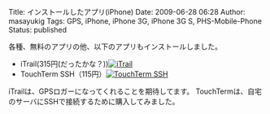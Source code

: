 Title: インストールしたアプリ(iPhone)
Date: 2009-06-28 06:28
Author: masayukig
Tags: GPS, iPhone, iPhone 3G, iPhone 3G S, PHS-Mobile-Phone
Status: published

各種、無料のアプリの他、以下のアプリもインストールしました。

-   iTrail(315円(だったかな？))[![iTrail](http://ax.itunes.apple.com/images/badgeitunes61x15dark.gif)
    ](http://click.linksynergy.com/fs-bin/stat?id=6ZMj3qNtbOQ&offerid=94348&type=3&subid=0&tmpid=2192&RD_PARM1=http%253A%252F%252Fitunes.apple.com%252FWebObjects%252FMZStore.woa%252Fwa%252FviewSoftware%253Fid%253D286695233%2526mt%253D8%2526uo%253D6%2526partnerId%253D30)
-   TouchTerm SSH（115円）[![TouchTerm
    SSH](http://ax.itunes.apple.com/images/badgeitunes61x15dark.gif)
    ](http://click.linksynergy.com/fs-bin/stat?id=6ZMj3qNtbOQ&offerid=94348&type=3&subid=0&tmpid=2192&RD_PARM1=http%253A%252F%252Fitunes.apple.com%252FWebObjects%252FMZStore.woa%252Fwa%252FviewSoftware%253Fid%253D286623227%2526mt%253D8%2526uo%253D6%2526partnerId%253D30)

iTrailは、GPSロガーになってくれることを期待してます。
TouchTermは、自宅のサーバにSSHで接続するために購入してみました。
